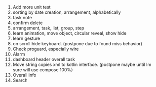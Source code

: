 1. Add more unit test
2. sorting by date creation, arrangement, alphabetically
4. task note
5. confirm delete
6. arrangement, task, list, group, step
7. learn animation, move object, circular reveal, show hide
8. learn gesture
9. on scroll hide keyboard. (postpone due to found miss behavior)
10. Check proguard, especially wire
13. Alarm
15. dashboard header overall task
16. Move string copies xml to kotlin interface. (postpone maybe until Im sure will use compose 100%)
17. Overall info
18. Search
